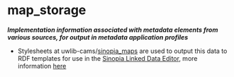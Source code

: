 # map_storage
***Implementation information associated with metadata elements from various sources, for output in metadata application profiles***

- Stylesheets at uwlib-cams/[sinopia_maps](https://github.com/uwlib-cams/sinopia_maps) are used to output this data to RDF templates for use in the [Sinopia Linked Data Editor](https://sinopia.io/), more information [here](https://github.com/uwlib-cams/map_storage/wiki)
